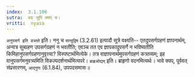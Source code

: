 ```yaml
---
index:  3.1.106
sutra:  वदः सुपि क्यप् च।
vritti:  nyasa
---
```


`अनुपसर्ग इति वत्र्तते` इति। ननु च `सत्सूद्विष` (3.2.61) इत्यादौ सूत्रे वक्ष्यति-- एतदुपसर्गग्रहणं ज्ञापनार्थम्, अन्यत्र सुब्ग्रहण उपसर्गग्रहणं न भवतीति; एवञ्च तत एव ज्ञापकादुपसर्गे न भविष्यतीति किमिहानुपसर्गग्रहणानुवृत्त्या? विस्पष्टार्थमित्येके। तत्र वाज्ञापनार्थमुपसर्गग्रहणं कत्र्तव्यम्; इह वानुपसर्गमनुवत्र्यमिति विकल्पदर्शनार्थमित्यपरे। `ब्राहृओद्यम्` इति। ब्राहृणो वदनमित्यर्थः। भावे क्यप्, पूर्ववत् संप्रसारणम्, `आद्गुणः` (6.1.84), उपपदसमासः॥
